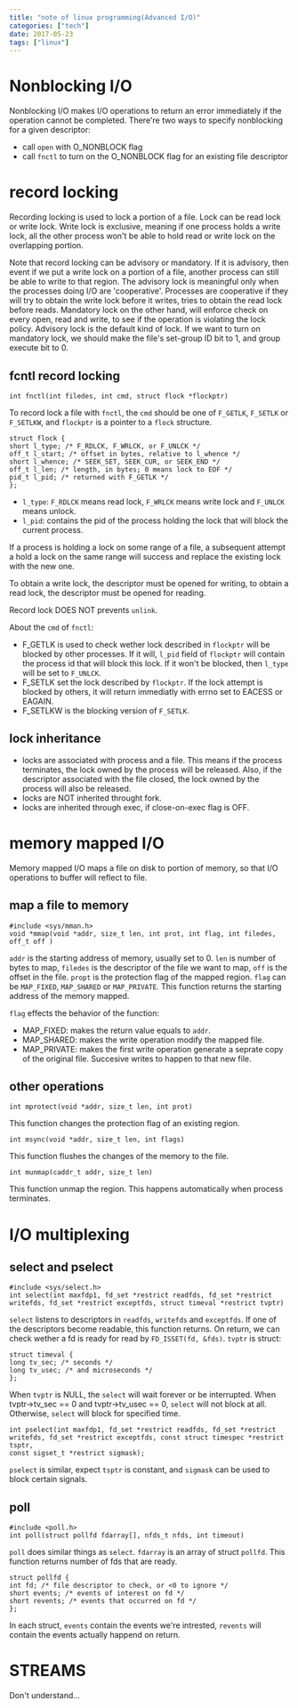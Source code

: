 ```yaml
---
title: "note of linux programming(Advanced I/O)"
categories: ["tech"]
date: 2017-05-23
tags: ["linux"]
---
```


# Nonblocking I/O
Nonblocking I/O makes I/O operations to return an error immediately if the operation cannot be completed.
There're two ways to specify nonblocking for a given descriptor:
- call `open` with O_NONBLOCK flag
- call `fnctl` to turn on the O_NONBLOCK flag for an existing file descriptor

# record locking
Recording locking is used to lock a portion of a file. Lock can be read lock or write lock. Write lock is exclusive, meaning if one process
holds a write lock, all the other process won't be able to hold read or write lock on the overlapping portion.

Note that record locking can be advisory or mandatory. If it is advisory, then event if we put a write lock on a portion of a file, another
process can still be able to write to that region. The advisory lock is meaningful only when the processes doing I/O are 'cooperative'.
Processes are cooperative if they will try to obtain the write lock before it writes, tries to obtain the read lock before reads. Mandatory lock
on the other hand, will enforce check on every open, read and write, to see if the operation is violating the lock policy. Advisory lock is the
default kind of lock. If we want to turn on mandatory lock, we should make the file's set-group ID bit to 1, and group execute bit to 0.

## fcntl record locking
```
int fnctl(int filedes, int cmd, struct flock *flockptr)
```
To record lock a file with `fnctl`, the `cmd` should be one of `F_GETLK`, `F_SETLK` or `F_SETLKW`, and `flockptr` is a pointer to a `flock`
structure.
```
struct flock {
short l_type; /* F_RDLCK, F_WRLCK, or F_UNLCK */
off_t l_start; /* offset in bytes, relative to l_whence */
short l_whence; /* SEEK_SET, SEEK_CUR, or SEEK_END */
off_t l_len; /* length, in bytes; 0 means lock to EOF */
pid_t l_pid; /* returned with F_GETLK */
};
```
- `l_type`: `F_RDLCK` means read lock, `F_WRLCK` means write lock and `F_UNLCK` means unlock.
- `l_pid`: contains the pid of the process holding the lock that will block the current process.

If a process is holding a lock on some range of a file, a subsequent attempt a hold a lock on the same range will success and replace the
existing lock with the new one.

To obtain a write lock, the descriptor must be opened for writing, to obtain a read lock, the descriptor must be opened for reading.

Record lock DOES NOT prevents `unlink`.

About the `cmd` of `fnctl`:
- F_GETLK is used to check wether lock described in `flockptr` will be blocked by other processes. If it will, `l_pid` field of `flockptr` will
contain the process id that will block this lock. If it won't be blocked, then `l_type` will be set to `F_UNLCK`.
- F_SETLK set the lock described by `flockptr`. If the lock attempt is blocked by others, it will return immediatly with errno set to EACESS or 
EAGAIN.
- F_SETLKW is the blocking version of `F_SETLK`.

## lock inheritance
- locks are associated with process and a file. This means if the process terminates, the lock owned by the process will be released. Also, if
the descriptor associated with the file closed, the lock owned by the process will also be released.
- locks are NOT inherited throught fork.
- locks are inherited through exec, if close-on-exec flag is OFF.


# memory mapped I/O
Memory mapped I/O maps a file on disk to portion of memory, so that I/O operations to buffer will reflect to file.

## map a file to memory
```
#include <sys/mman.h>
void *mmap(void *addr, size_t len, int prot, int flag, int filedes, off_t off )
```
`addr` is the starting address of memory, usually set to 0. `len` is number of bytes to map, `filedes` is the descriptor of the file we want to
map, `off` is the offset in the file. `propt` is the protection flag of the mapped region. `flag` can be `MAP_FIXED`, `MAP_SHARED` or 
`MAP_PRIVATE`. This function returns the starting address of the memory mapped.

`flag` effects the behavior of the function:
- MAP_FIXED: makes the return value equals to `addr`.
- MAP_SHARED: makes the write operation modify the mapped file.
- MAP_PRIVATE: makes the first write operation generate a seprate copy of the original file. Succesive writes to happen to that new file.

## other operations
```
int mprotect(void *addr, size_t len, int prot)
``` 
This function changes the protection flag of an existing region.

```
int msync(void *addr, size_t len, int flags)
```
This function flushes the changes of the memory to the file.

```
int munmap(caddr_t addr, size_t len)
```
This function unmap the region. This happens automatically when process terminates.

# I/O multiplexing

## select and pselect
```
#include <sys/select.h>
int select(int maxfdp1, fd_set *restrict readfds, fd_set *restrict writefds, fd_set *restrict exceptfds, struct timeval *restrict tvptr)
```
`select` listens to descriptors in `readfds`, `writefds` and `exceptfds`. If one of the descriptors become readable, this function returns.
On return, we can check wether a fd is ready for read by `FD_ISSET(fd, &fds)`.
`tvptr` is struct:
```
struct timeval {
long tv_sec; /* seconds */
long tv_usec; /* and microseconds */
};
```
When `tvptr` is NULL, the `select` will wait forever or be interrupted. When tvptr->tv_sec == 0 and tvptr->tv_usec == 0, `select` will not block
at all. Otherwise, `select` will block for specified time.

```
int pselect(int maxfdp1, fd_set *restrict readfds, fd_set *restrict writefds, fd_set *restrict exceptfds, const struct timespec *restrict tsptr,
const sigset_t *restrict sigmask);
```
`pselect` is similar, expect `tsptr` is constant, and `sigmask` can be used to block certain signals.


## poll
```
#include <poll.h>
int poll(struct pollfd fdarray[], nfds_t nfds, int timeout)
```
`poll` does similar things as `select`. `fdarray` is an array of struct `pollfd`. This function returns number of fds that are ready.
```
struct pollfd {
int fd; /* file descriptor to check, or <0 to ignore */
short events; /* events of interest on fd */
short revents; /* events that occurred on fd */
};
```
In each struct, `events` contain the events we're intrested, `revents` will contain the events actually happend on return.

# STREAMS 
Don't understand...